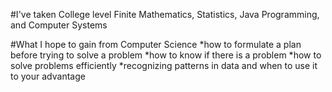 #I've taken College level Finite Mathematics, Statistics, Java Programming, and Computer Systems

#What I hope to gain from Computer Science
*how to formulate a plan before trying to solve a problem
*how to know if there is a problem
*how to solve problems efficiently
*recognizing patterns in data and when to use it to your advantage
